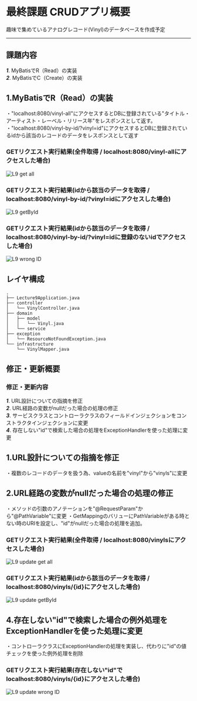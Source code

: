 # 最終課題 CRUDアプリ概要

趣味で集めているアナログレコード(Vinyl)のデータベースを作成予定

---

## 課題内容

***1***. MyBatisでR（Read）の実装\
***2***. MyBatisでC（Create）の実装

## 1.MyBatisでR（Read）の実装

・"localhost:8080/vinyl-all"にアクセスするとDBに登録されている"タイトル・アーティスト・レーベル・リリース年"をレスポンスとして返す。\
・"localhost:8080/vinyl-by-id/?vinyl=id"にアクセスするとDBに登録されているidから該当のレコードのデータをレスポンスとして返す

### GETリクエスト実行結果(全件取得 / localhost:8080/vinyl-allにアクセスした場合)

![L9 get all](https://user-images.githubusercontent.com/103630732/178266034-7f954812-d853-41a8-92a7-8d5618757e3b.png)

### GETリクエスト実行結果(idから該当のデータを取得 / localhost:8080/vinyl-by-id/?vinyl=idにアクセスした場合)

![L9 getById](https://user-images.githubusercontent.com/103630732/178266111-bc5b6770-1f30-4a37-b71d-2b3cc64db424.png)

### GETリクエスト実行結果(idから該当のデータを取得 / localhost:8080/vinyl-by-id/?vinyl=idに登録のないidでアクセスした場合)

![L9 wrong ID](https://user-images.githubusercontent.com/103630732/178266146-8fc3e111-c19e-4977-9e18-2d8522312386.png)

## レイヤ構成

````
.
├── Lecture9Application.java
├── controller
│   └── VinylController.java
├── domain
│   ├── model
│   │   └── Vinyl.java
│   └── service
├── exception
│   └── ResourceNotFoundException.java
└── infrastructure
    └── VinylMapper.java

````

## 修正・更新概要

### 修正・更新内容

***1***. URL設計についての指摘を修正\
***2***. URL経路の変数がnullだった場合の処理の修正\
***3***. サービスクラスとコントローラクラスのフィールドインジェクションをコンストラクタインジェクションに変更\
***4***. 存在しない"id"で検索した場合の処理をExceptionHandlerを使った処理に変更

## 1.URL設計についての指摘を修正

・複数のレコードのデータを扱う為、valueの名前を"vinyl"から"vinyls"に変更

## 2.URL経路の変数がnullだった場合の処理の修正

・メソッドの引数のアノテーションを"@RequestParam"から"@PathVariable"に変更
・GetMappingのバリューにPathVariableがある時とない時のURIを設定し、"id"がnullだった場合の処理を追加。

### GETリクエスト実行結果(全件取得 / localhost:8080/vinylsにアクセスした場合)

![L9 update get all](https://user-images.githubusercontent.com/103630732/179193828-6b358c8e-be40-484d-b8b9-3d96add8069a.png)

### GETリクエスト実行結果(idから該当のデータを取得 / localhost:8080/vinyls/{id}にアクセスした場合)

![L9 update getById](https://user-images.githubusercontent.com/103630732/179193866-70e45b8b-9ad9-427f-8c4c-586e3e3981f7.png)

## 4.存在しない"id"で検索した場合の例外処理をExceptionHandlerを使った処理に変更

・コントローラクラスにExceptionHandlerの処理を実装し、代わりに"id"の値チェックを使った例外処理を削除

### GETリクエスト実行結果(存在しない"id"でlocalhost:8080/vinyls/{id}にアクセスした場合)

![L9 update wrong ID](https://user-images.githubusercontent.com/103630732/179193927-0f5612cd-0e5a-4adb-b8fc-a67316c996b9.png)


